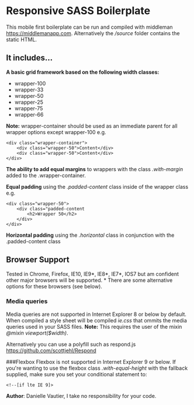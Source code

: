 # Responsive SASS Boilerplate

This mobile first boilerplate can be run and compiled with middleman https://middlemanapp.com. Alternatively the */source* folder contains the static HTML. 

## It includes...

**A basic grid framework based on the following width classes:**
 + wrapper-100 
 + wrapper-33 
 + wrapper-50
 + wrapper-25
 + wrapper-75
 + wrapper-66

**Note:** wrapper-container should be used as an immediate parent for all wrapper options except wrapper-100 e.g.

``` 
<div class="wrapper-container">
	<div class="wrapper-50">Content</div>
	<div class="wrapper-50">Content</div>
</div>
```

**The ability to add equal margins** to wrappers with the class *.with-margin* added to the .wrapper-container.

**Equal padding** using the *.padded-content* class inside of the wrapper class e.g.

``` 
<div class="wrapper-50">
	<div class="padded-content
		<h2>Wrapper 50</h2>		
	</div>
</div>
```

**Horizontal padding** using the *.horizontal* class in conjunction with the .padded-content class

## Browser Support
Tested in Chrome, Firefox, IE10, IE9*, IE8*, IE7*, IOS7 but am confident other major browsers will be supported. * There are some alternative options for these browsers (see below). 

### Media queries
Media queries are not supported in Internet Explorer 8 or below by default. When compiled a style sheet will be compiled *ie.css* that ommits the media queries used in your SASS files.
**Note:** This requires the user of the mixin *@mixin viewport($width)*.

Alternatively you can use a polyfill such as respond.js https://github.com/scottjehl/Respond  

###Flexbox
Flexbox is not supported in Internet Explorer 9 or below. If you're wanting to use the flexbox class *.with-equal-height* with the fallback supplied, make sure you set your conditional statement to:

``` 
<!--[if lte IE 9]>
```

**Author**: Danielle Vautier, I take no responsibility for your code.

